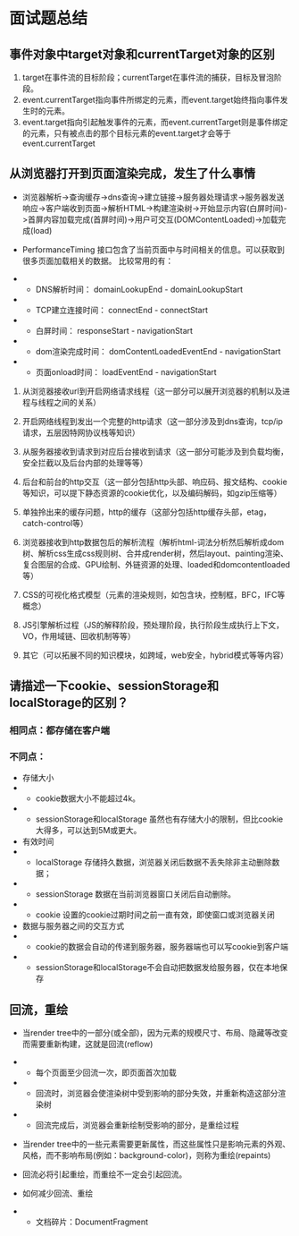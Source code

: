 # 面试题总结

## 事件对象中target对象和currentTarget对象的区别

1. target在事件流的目标阶段；currentTarget在事件流的捕获，目标及冒泡阶段。
1. event.currentTarget指向事件所绑定的元素，而event.target始终指向事件发生时的元素。
1. event.target指向引起触发事件的元素，而event.currentTarget则是事件绑定的元素，只有被点击的那个目标元素的event.target才会等于event.currentTarget

## 从浏览器打开到页面渲染完成，发生了什么事情

- 浏览器解析->查询缓存->dns查询->建立链接->服务器处理请求->服务器发送响应->客户端收到页面->解析HTML->构建渲染树->开始显示内容(白屏时间)->首屏内容加载完成(首屏时间)->用户可交互(DOMContentLoaded)->加载完成(load)

- PerformanceTiming 接口包含了当前页面中与时间相关的信息。可以获取到很多页面加载相关的数据。 比较常用的有：
- - DNS解析时间： domainLookupEnd - domainLookupStart
- - TCP建立连接时间： connectEnd - connectStart
- - 白屏时间： responseStart - navigationStart
- - dom渲染完成时间： domContentLoadedEventEnd - navigationStart
- - 页面onload时间： loadEventEnd - navigationStart

1. 从浏览器接收url到开启网络请求线程（这一部分可以展开浏览器的机制以及进程与线程之间的关系）

2. 开启网络线程到发出一个完整的http请求（这一部分涉及到dns查询，tcp/ip请求，五层因特网协议栈等知识）

3. 从服务器接收到请求到对应后台接收到请求（这一部分可能涉及到负载均衡，安全拦截以及后台内部的处理等等）

4. 后台和前台的http交互（这一部分包括http头部、响应码、报文结构、cookie等知识，可以提下静态资源的cookie优化，以及编码解码，如gzip压缩等）

5. 单独拎出来的缓存问题，http的缓存（这部分包括http缓存头部，etag，catch-control等）

6. 浏览器接收到http数据包后的解析流程（解析html-词法分析然后解析成dom树、解析css生成css规则树、合并成render树，然后layout、painting渲染、复合图层的合成、GPU绘制、外链资源的处理、loaded和domcontentloaded等）

7. CSS的可视化格式模型（元素的渲染规则，如包含块，控制框，BFC，IFC等概念）

8. JS引擎解析过程（JS的解释阶段，预处理阶段，执行阶段生成执行上下文，VO，作用域链、回收机制等等）

9. 其它（可以拓展不同的知识模块，如跨域，web安全，hybrid模式等等内容）

## 请描述一下cookie、sessionStorage和localStorage的区别？

### 相同点：都存储在客户端

### 不同点：

- 存储大小
- - cookie数据大小不能超过4k。
- - sessionStorage和localStorage 虽然也有存储大小的限制，但比cookie大得多，可以达到5M或更大。
- 有效时间
- - localStorage 存储持久数据，浏览器关闭后数据不丢失除非主动删除数据；
- - sessionStorage 数据在当前浏览器窗口关闭后自动删除。
- - cookie 设置的cookie过期时间之前一直有效，即使窗口或浏览器关闭
- 数据与服务器之间的交互方式
- - cookie的数据会自动的传递到服务器，服务器端也可以写cookie到客户端
- - sessionStorage和localStorage不会自动把数据发给服务器，仅在本地保存

## 回流，重绘

- 当render tree中的一部分(或全部)，因为元素的规模尺寸、布局、隐藏等改变而需要重新构建，这就是回流(reflow)
- - 每个页面至少回流一次，即页面首次加载
- - 回流时，浏览器会使渲染树中受到影响的部分失效，并重新构造这部分渲染树
- - 回流完成后，浏览器会重新绘制受影响的部分，是重绘过程

- 当render tree中的一些元素需要更新属性，而这些属性只是影响元素的外观、风格，而不影响布局(例如：background-color)，则称为重绘(repaints)

- 回流必将引起重绘，而重绘不一定会引起回流。

- 如何减少回流、重绘

- - 文档碎片：DocumentFragment
